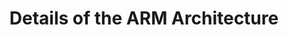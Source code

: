 ---
category: computing
title: "Details of the ARM Architecture"
description: "We explore the ARM architecture and why it is such a huge success."
questions:
literature:
scheduled: 2016-08-25 09:00:00
---